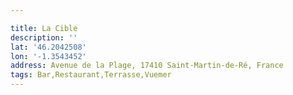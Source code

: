 ```yaml
---

title: La Cible
description: ''
lat: '46.2042508'
lon: '-1.3543452'
address: Avenue de la Plage, 17410 Saint-Martin-de-Ré, France
tags: Bar,Restaurant,Terrasse,Vuemer
---
```


